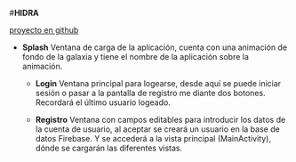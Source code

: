 #**HIDRA**

[proyecto en github](https://github.com/carlokg/com.car_pa_ra.hidra.git)


* **Splash** Ventana de carga de la aplicación, cuenta con una animación de fondo de la galaxia 
y tiene el nombre de la aplicación sobre la animación.

    * **Login** Ventana principal para logearse, desde aquí se puede iniciar sesión o pasar a la
     pantalla de registro me diante dos botones. Recordará el último usuario logeado.
     
    * **Registro** Ventana con campos editables para introducir los datos de la cuenta de usuario, 
        al aceptar se creará un usuario en la base de datos Firebase. Y se accederá a la vista
        principal (MainActivity), dónde se cargarán las diferentes vistas.
        
        
